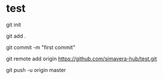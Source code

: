 # test

git init

git add .

git commit -m "first commit"

git remote add origin https://github.com/simavera-hub/test.git

git push -u origin master
